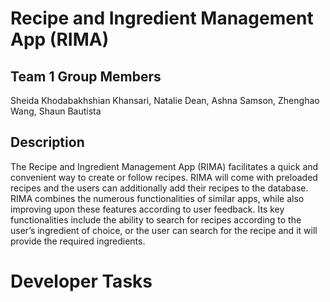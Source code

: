 # Recipe and Ingredient Management App (RIMA)

## Team 1 Group Members
Sheida Khodabakhshian Khansari, Natalie Dean, Ashna Samson, Zhenghao Wang, Shaun Bautista

## Description
The Recipe and Ingredient Management App (RIMA) facilitates a quick and convenient way to create or follow recipes. RIMA will come with preloaded recipes and the users can additionally add their recipes to the database. RIMA combines the numerous functionalities of similar apps, while also improving upon these features according to user feedback. Its key functionalities include the ability to search for recipes according to the user’s ingredient of choice, or the user can search for the recipe and it will provide the required ingredients.

# Developer Tasks